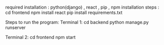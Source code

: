 required installation : python(django) , react , pip , npm 
installation steps :
  cd frontend
  npm install react
  pip install requirements.txt

Steps to run the program:
  Terminal 1:
    cd backend
    python manage.py runserver

  Terminal 2:
    cd frontend
    npm start

